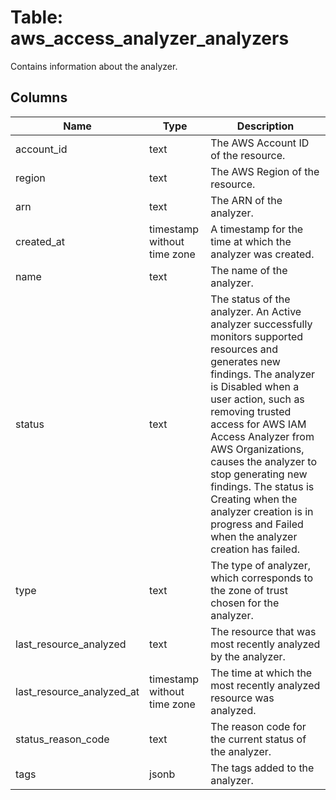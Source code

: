 
# Table: aws_access_analyzer_analyzers
Contains information about the analyzer.
## Columns
| Name        | Type           | Description  |
| ------------- | ------------- | -----  |
|account_id|text|The AWS Account ID of the resource.|
|region|text|The AWS Region of the resource.|
|arn|text|The ARN of the analyzer.|
|created_at|timestamp without time zone|A timestamp for the time at which the analyzer was created.|
|name|text|The name of the analyzer.|
|status|text|The status of the analyzer. An Active analyzer successfully monitors supported resources and generates new findings. The analyzer is Disabled when a user action, such as removing trusted access for AWS IAM Access Analyzer from AWS Organizations, causes the analyzer to stop generating new findings. The status is Creating when the analyzer creation is in progress and Failed when the analyzer creation has failed.|
|type|text|The type of analyzer, which corresponds to the zone of trust chosen for the analyzer.|
|last_resource_analyzed|text|The resource that was most recently analyzed by the analyzer.|
|last_resource_analyzed_at|timestamp without time zone|The time at which the most recently analyzed resource was analyzed.|
|status_reason_code|text|The reason code for the current status of the analyzer.|
|tags|jsonb|The tags added to the analyzer.|
